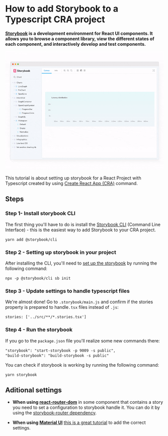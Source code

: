 # How to add Storybook to a Typescript CRA project

__[Storybook](https://storybook.js.org/) is a development environment for React UI components. It allows you to browse a component library, view the different states of each component, and interactively develop and test components.__

<div style="text-align:center;max-width:100%;"><img src="../_images/storybook.gif" width="800" alt="Storybook Interface" /></div>

This tutorial is about setting up storybook for a React Project with Typescript created by using [Create React App (CRA)](https://create-react-app.dev/docs/adding-typescript/) command.

## Steps

### Step 1- Install storybook CLI

The first thing you'll have to do is install the [Storybook CLI]((https://www.npmjs.com/package/@storybook/cli)) (Command Line Interface) - this is the easiest way to add Storybook to your CRA project.

```
yarn add @storybook/cli
```

### Step 2 - Setting up storybook in your project

After installing the CLI, you'll need to [set up the storybook](https://create-react-app.dev/docs/developing-components-in-isolation/#getting-started-with-storybook) by running the following command:

```
npx -p @storybook/cli sb init
```

### Step 3 - Update settings to handle typescript files

We're almost done! Go to `.storybook/main.js` and confirm if the stories property is prepared to handle`.tsx` files instead of `.js`:

```
stories: ['../src/**/*.stories.tsx']
```


### Step 4 - Run the storybook

If you go to the `package.json` file you'll realize some new commands there:

```
"storybook": "start-storybook -p 9009 -s public",
"build-storybook": "build-storybook -s public"
```

You can check if storybook is working by running the following command:

```
yarn storybook
```

## Aditional settings

- __When using [react-router-dom](https://www.npmjs.com/package/react-router-dom)__ in some component that contains a story you need to set a configuration to storybook handle it. You can do it by using the [storybook-router dependency](https://www.npmjs.com/package/storybook-react-router).

- __When using [Material UI](https://material-ui.com/)__ [this is a great tutorial](https://medium.com/encode/setting-up-storybook-with-material-ui-and-styled-components-5bdacb6db866) to add the correct settings.





